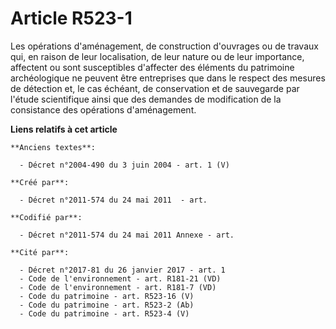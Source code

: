 # Article R523-1

Les opérations d'aménagement, de construction d'ouvrages ou de travaux qui, en raison de leur localisation, de leur nature ou
de leur importance, affectent ou sont susceptibles d'affecter des éléments du patrimoine archéologique ne peuvent être
entreprises que dans le respect des mesures de détection et, le cas échéant, de conservation et de sauvegarde par l'étude
scientifique ainsi que des demandes de modification de la consistance des opérations d'aménagement.

**Liens relatifs à cet article**

	**Anciens textes**:

	  - Décret n°2004-490 du 3 juin 2004 - art. 1 (V)

	**Créé par**:

	  - Décret n°2011-574 du 24 mai 2011  - art.

	**Codifié par**:

	  - Décret n°2011-574 du 24 mai 2011 Annexe - art.

	**Cité par**:

	  - Décret n°2017-81 du 26 janvier 2017 - art. 1
	  - Code de l'environnement - art. R181-21 (VD)
	  - Code de l'environnement - art. R181-7 (VD)
	  - Code du patrimoine - art. R523-16 (V)
	  - Code du patrimoine - art. R523-2 (Ab)
	  - Code du patrimoine - art. R523-4 (V)

